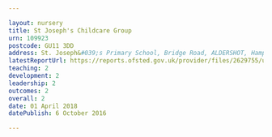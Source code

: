 ```yaml
---

layout: nursery
title: St Joseph's Childcare Group
urn: 109923
postcode: GU11 3DD
address: St. Joseph&#039;s Primary School, Bridge Road, ALDERSHOT, Hampshire, GU11 3DD
latestReportUrl: https://reports.ofsted.gov.uk/provider/files/2629755/urn/109923.pdf
teaching: 2
development: 2
leadership: 2
outcomes: 2
overall: 2
date: 01 April 2018 
datePublish: 6 October 2016

---
```

